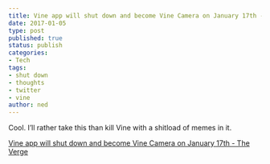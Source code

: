```yaml
---
title: Vine app will shut down and become Vine Camera on January 17th - The Verge
date: 2017-01-05
type: post
published: true
status: publish
categories:
- Tech
tags:
- shut down
- thoughts
- twitter
- vine
author: ned
---
```

<p>Cool. I&rsquo;ll rather take this than kill Vine with a shitload of memes in it.</p>
<p><a href="http://www.theverge.com/2017/1/5/14175670/vine-shutting-down-rebrand-download-archive">Vine app will shut down and become Vine Camera on January 17th - The Verge</a></p>
